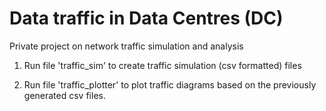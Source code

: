 # Data traffic in Data Centres (DC)

Private project on network traffic simulation and analysis

1) Run file 'traffic_sim' to create traffic simulation (csv formatted) files

2) Run file 'traffic_plotter' to plot traffic diagrams based on the previously generated csv files.
